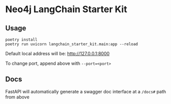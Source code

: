 # Neo4j LangChain Starter Kit

## Usage
```
poetry install
poetry run uvicorn langchain_starter_kit.main:app --reload
```

Default local address will be: http://127.0.0.1:8000

To change port, append above with `--port=<port>`

## Docs
FastAPI will automatically generate a swagger doc interface at a `/docs#` path from above
